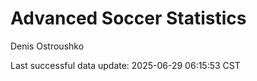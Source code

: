 # Advanced Soccer Statistics
Denis Ostroushko

<!-- gfm -->

Last successful data update: 2025-06-29 06:15:53 CST

